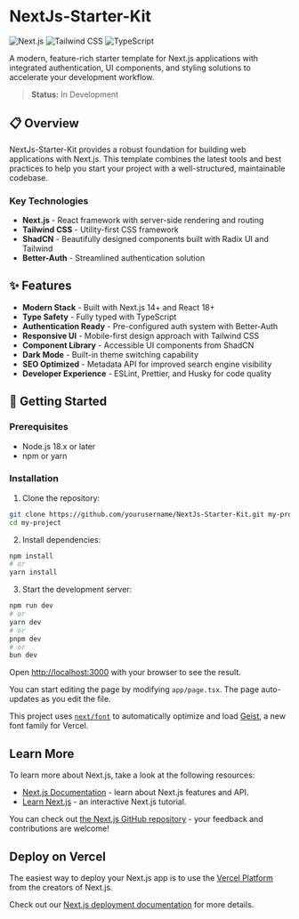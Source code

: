# NextJs-Starter-Kit

![Next.js](https://img.shields.io/badge/Next.js-000000?style=for-the-badge&logo=next.js&logoColor=white)
![Tailwind CSS](https://img.shields.io/badge/Tailwind_CSS-38B2AC?style=for-the-badge&logo=tailwind-css&logoColor=white)
![TypeScript](https://img.shields.io/badge/TypeScript-3178C6?style=for-the-badge&logo=typescript&logoColor=white)

A modern, feature-rich starter template for Next.js applications with integrated authentication, UI components, and styling solutions to accelerate your development workflow.

> **Status:** In Development

## 📋 Overview

NextJs-Starter-Kit provides a robust foundation for building web applications with Next.js. This template combines the latest tools and best practices to help you start your project with a well-structured, maintainable codebase.

### Key Technologies

- **Next.js** - React framework with server-side rendering and routing
- **Tailwind CSS** - Utility-first CSS framework
- **ShadCN** - Beautifully designed components built with Radix UI and Tailwind
- **Better-Auth** - Streamlined authentication solution

## ✨ Features

- **Modern Stack** - Built with Next.js 14+ and React 18+
- **Type Safety** - Fully typed with TypeScript
- **Authentication Ready** - Pre-configured auth system with Better-Auth
- **Responsive UI** - Mobile-first design approach with Tailwind CSS
- **Component Library** - Accessible UI components from ShadCN
- **Dark Mode** - Built-in theme switching capability
- **SEO Optimized** - Metadata API for improved search engine visibility
- **Developer Experience** - ESLint, Prettier, and Husky for code quality

## 🚀 Getting Started

### Prerequisites

- Node.js 18.x or later
- npm or yarn

### Installation

1. Clone the repository:

```bash
git clone https://github.com/yourusername/NextJs-Starter-Kit.git my-project
cd my-project
```

2. Install dependencies:

```bash
npm install
# or
yarn install
```

3. Start the development server:

```bash
npm run dev
# or
yarn dev
# or
pnpm dev
# or
bun dev
```

Open [http://localhost:3000](http://localhost:3000) with your browser to see the result.

You can start editing the page by modifying `app/page.tsx`. The page auto-updates as you edit the file.

This project uses [`next/font`](https://nextjs.org/docs/app/building-your-application/optimizing/fonts) to automatically optimize and load [Geist](https://vercel.com/font), a new font family for Vercel.

## Learn More

To learn more about Next.js, take a look at the following resources:

- [Next.js Documentation](https://nextjs.org/docs) - learn about Next.js features and API.
- [Learn Next.js](https://nextjs.org/learn) - an interactive Next.js tutorial.

You can check out [the Next.js GitHub repository](https://github.com/vercel/next.js) - your feedback and contributions are welcome!

## Deploy on Vercel

The easiest way to deploy your Next.js app is to use the [Vercel Platform](https://vercel.com/new?utm_medium=default-template&filter=next.js&utm_source=create-next-app&utm_campaign=create-next-app-readme) from the creators of Next.js.

Check out our [Next.js deployment documentation](https://nextjs.org/docs/app/building-your-application/deploying) for more details.
